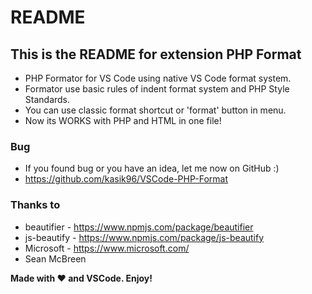 # README
## This is the README for extension PHP Format

* PHP Formator for VS Code using native VS Code format system.
* Formator use basic rules of indent format system and PHP Style Standards.
* You can use classic format shortcut or 'format' button in menu.
* Now its WORKS with PHP and HTML in one file!

### Bug
* If you found bug or you have an idea, let me now on GitHub :)
* https://github.com/kasik96/VSCode-PHP-Format

### Thanks to
* beautifier - https://www.npmjs.com/package/beautifier
* js-beautify - https://www.npmjs.com/package/js-beautify
* Microsoft - https://www.microsoft.com/
* Sean McBreen 


**Made with ♥ and VSCode. Enjoy!**
